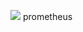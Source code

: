 ![](https://github.com/herashchenkooleh/prometheus/workflows/Prometheus%20Build/badge.svg)
prometheus
